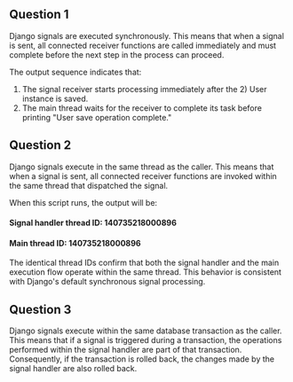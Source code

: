 
## Question 1
Django signals are executed synchronously. This means that when a signal is sent, all connected receiver functions are called immediately and must complete before the next step in the process can proceed.

The output sequence indicates that:
1) The signal receiver starts processing immediately after the 2) User instance is saved.
3) The main thread waits for the receiver to complete its task before printing "User save operation complete."

## Question 2
Django signals execute in the same thread as the caller. This means that when a signal is sent, all connected receiver functions are invoked within the same thread that dispatched the signal.

When this script runs, the output will be:

#### Signal handler thread ID: 140735218000896
#### Main thread ID: 140735218000896


The identical thread IDs confirm that both the signal handler and the main execution flow operate within the same thread. This behavior is consistent with Django's default synchronous signal processing.

## Question 3
Django signals execute within the same database transaction as the caller. This means that if a signal is triggered during a transaction, the operations performed within the signal handler are part of that transaction. Consequently, if the transaction is rolled back, the changes made by the signal handler are also rolled back.


